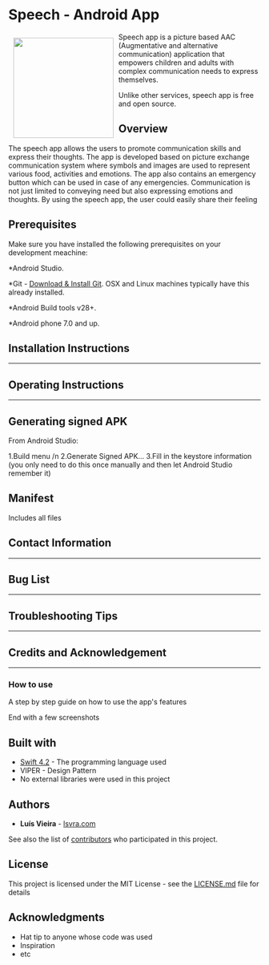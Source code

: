 # Speech - Android App




<img src="https://user-images.githubusercontent.com/59398434/115157760-fb61f800-a058-11eb-864a-3fbf9764abd6.png" align="left"
width="200" hspace="10" vspace="10">


Speech app is a picture based AAC (Augmentative and alternative communication) application that empowers children and adults with complex communication needs to express themselves.

Unlike other services, speech app is free and open source.









## Overview
The speech app allows the users to promote communication skills and express their thoughts. The app is developed based on picture exchange communication system where symbols and images are used to represent various food, activities and emotions. The app also contains an emergency button which can be used in case of any emergencies. Communication is not just limited to conveying need but also expressing emotions and thoughts. By using the speech app, the user could easily share their feeling


## Prerequisites

Make sure you have installed the following prerequisites on your development meachine:

*Android Studio. 

*Git - [Download & Install Git](https://git-scm.com/downloads). OSX and Linux machines typically have this already installed.

*Android Build tools v28+.

*Android phone 7.0 and up.




## Installation Instructions


------------

## Operating Instructions



---------------

## Generating signed APK
From Android Studio:

1.Build menu /n
2.Generate Signed APK...
3.Fill in the keystore information (you only need to do this once manually and then let Android Studio remember it)
## Manifest

Includes all files



## Contact Information




--------------

## Bug List





----------------

## Troubleshooting Tips




--------------------

## Credits and Acknowledgement






-----------

### How to use

A step by step guide on how to use the app's features

End with a few screenshots

## Built with

* [Swift 4.2](https://developer.apple.com/swift/) - The programming language used
* VIPER - Design Pattern
* No external libraries were used in this project

## Authors

* **Luís Vieira** - [lsvra.com](https://lsvra.com)

See also the list of [contributors](https://github.com/your/project/contributors) who participated in this project.

## License

This project is licensed under the MIT License - see the [LICENSE.md](LICENSE.md) file for details

## Acknowledgments

* Hat tip to anyone whose code was used
* Inspiration
* etc

